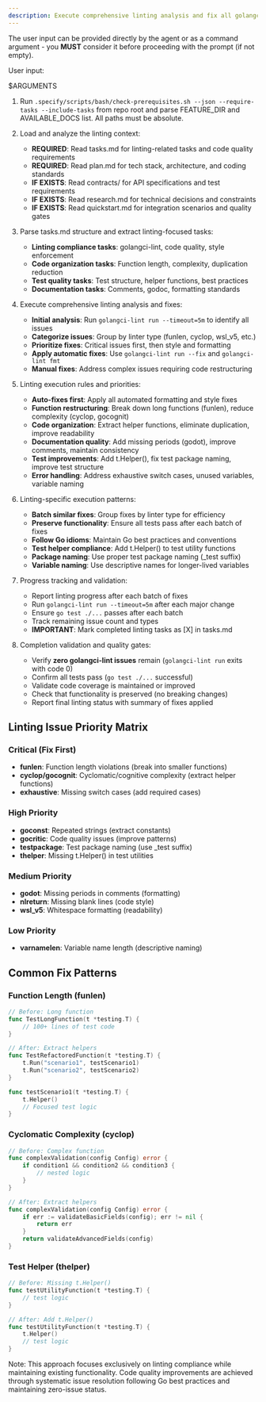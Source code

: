 ```yaml
---
description: Execute comprehensive linting analysis and fix all golangci-lint issues following task-driven approach based on implementation tasks and linting best practices
---
```


The user input can be provided directly by the agent or as a command argument - you **MUST** consider it before proceeding with the prompt (if not empty).

User input:

$ARGUMENTS

1. Run `.specify/scripts/bash/check-prerequisites.sh --json --require-tasks --include-tasks` from repo root and parse FEATURE_DIR and AVAILABLE_DOCS list. All paths must be absolute.

2. Load and analyze the linting context:
   - **REQUIRED**: Read tasks.md for linting-related tasks and code quality requirements
   - **REQUIRED**: Read plan.md for tech stack, architecture, and coding standards
   - **IF EXISTS**: Read contracts/ for API specifications and test requirements
   - **IF EXISTS**: Read research.md for technical decisions and constraints
   - **IF EXISTS**: Read quickstart.md for integration scenarios and quality gates

3. Parse tasks.md structure and extract linting-focused tasks:
   - **Linting compliance tasks**: golangci-lint, code quality, style enforcement
   - **Code organization tasks**: Function length, complexity, duplication reduction
   - **Test quality tasks**: Test structure, helper functions, best practices
   - **Documentation tasks**: Comments, godoc, formatting standards

4. Execute comprehensive linting analysis and fixes:
   - **Initial analysis**: Run `golangci-lint run --timeout=5m` to identify all issues
   - **Categorize issues**: Group by linter type (funlen, cyclop, wsl_v5, etc.)
   - **Prioritize fixes**: Critical issues first, then style and formatting
   - **Apply automatic fixes**: Use `golangci-lint run --fix` and `golangci-lint fmt`
   - **Manual fixes**: Address complex issues requiring code restructuring

5. Linting execution rules and priorities:
   - **Auto-fixes first**: Apply all automated formatting and style fixes
   - **Function restructuring**: Break down long functions (funlen), reduce complexity (cyclop, gocognit)
   - **Code organization**: Extract helper functions, eliminate duplication, improve readability
   - **Documentation quality**: Add missing periods (godot), improve comments, maintain consistency
   - **Test improvements**: Add t.Helper(), fix test package naming, improve test structure
   - **Error handling**: Address exhaustive switch cases, unused variables, variable naming

6. Linting-specific execution patterns:
   - **Batch similar fixes**: Group fixes by linter type for efficiency
   - **Preserve functionality**: Ensure all tests pass after each batch of fixes
   - **Follow Go idioms**: Maintain Go best practices and conventions
   - **Test helper compliance**: Add t.Helper() to test utility functions
   - **Package naming**: Use proper test package naming (_test suffix)
   - **Variable naming**: Use descriptive names for longer-lived variables

7. Progress tracking and validation:
   - Report linting progress after each batch of fixes
   - Run `golangci-lint run --timeout=5m` after each major change
   - Ensure `go test ./...` passes after each batch
   - Track remaining issue count and types
   - **IMPORTANT**: Mark completed linting tasks as [X] in tasks.md

8. Completion validation and quality gates:
   - Verify **zero golangci-lint issues** remain (`golangci-lint run` exits with code 0)
   - Confirm all tests pass (`go test ./...` successful)
   - Validate code coverage is maintained or improved
   - Check that functionality is preserved (no breaking changes)
   - Report final linting status with summary of fixes applied

## Linting Issue Priority Matrix

### **Critical (Fix First)**
- **funlen**: Function length violations (break into smaller functions)
- **cyclop/gocognit**: Cyclomatic/cognitive complexity (extract helper functions)
- **exhaustive**: Missing switch cases (add required cases)

### **High Priority**
- **goconst**: Repeated strings (extract constants)
- **gocritic**: Code quality issues (improve patterns)
- **testpackage**: Test package naming (use _test suffix)
- **thelper**: Missing t.Helper() in test utilities

### **Medium Priority**
- **godot**: Missing periods in comments (formatting)
- **nlreturn**: Missing blank lines (code style)
- **wsl_v5**: Whitespace formatting (readability)

### **Low Priority**
- **varnamelen**: Variable name length (descriptive naming)

## Common Fix Patterns

### **Function Length (funlen)**
```go
// Before: Long function
func TestLongFunction(t *testing.T) {
    // 100+ lines of test code
}

// After: Extract helpers
func TestRefactoredFunction(t *testing.T) {
    t.Run("scenario1", testScenario1)
    t.Run("scenario2", testScenario2)
}

func testScenario1(t *testing.T) {
    t.Helper()
    // Focused test logic
}
```

### **Cyclomatic Complexity (cyclop)**
```go
// Before: Complex function
func complexValidation(config Config) error {
    if condition1 && condition2 && condition3 {
        // nested logic
    }
}

// After: Extract helpers
func complexValidation(config Config) error {
    if err := validateBasicFields(config); err != nil {
        return err
    }
    return validateAdvancedFields(config)
}
```

### **Test Helper (thelper)**
```go
// Before: Missing t.Helper()
func testUtilityFunction(t *testing.T) {
    // test logic
}

// After: Add t.Helper()
func testUtilityFunction(t *testing.T) {
    t.Helper()
    // test logic
}
```

Note: This approach focuses exclusively on linting compliance while maintaining existing functionality. Code quality improvements are achieved through systematic issue resolution following Go best practices and maintaining zero-issue status.
